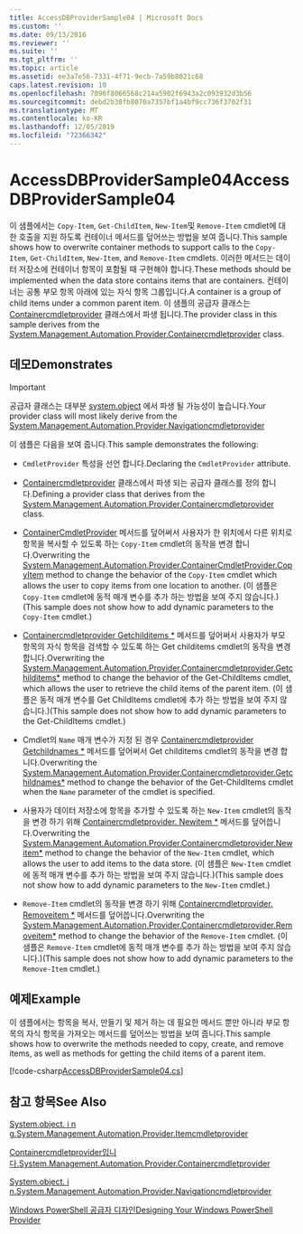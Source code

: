 ```yaml
---
title: AccessDBProviderSample04 | Microsoft Docs
ms.custom: ''
ms.date: 09/13/2016
ms.reviewer: ''
ms.suite: ''
ms.tgt_pltfrm: ''
ms.topic: article
ms.assetid: ee3a7e56-7331-4f71-9ecb-7a59b8021c68
caps.latest.revision: 10
ms.openlocfilehash: 7096f8066568c214a5902f6943a2c093932d3b56
ms.sourcegitcommit: debd2b38fb8070a7357bf1a4bf9cc736f3702f31
ms.translationtype: MT
ms.contentlocale: ko-KR
ms.lasthandoff: 12/05/2019
ms.locfileid: "72366342"
---
```

# <a name="accessdbprovidersample04"></a><span data-ttu-id="05e3a-102">AccessDBProviderSample04</span><span class="sxs-lookup"><span data-stu-id="05e3a-102">AccessDBProviderSample04</span></span>

<span data-ttu-id="05e3a-103">이 샘플에서는 `Copy-Item`, `Get-ChildItem`, `New-Item`및 `Remove-Item` cmdlet에 대 한 호출을 지원 하도록 컨테이너 메서드를 덮어쓰는 방법을 보여 줍니다.</span><span class="sxs-lookup"><span data-stu-id="05e3a-103">This sample shows how to overwrite container methods to support calls to the `Copy-Item`, `Get-ChildItem`, `New-Item`, and `Remove-Item` cmdlets.</span></span> <span data-ttu-id="05e3a-104">이러한 메서드는 데이터 저장소에 컨테이너 항목이 포함될 때 구현해야 합니다.</span><span class="sxs-lookup"><span data-stu-id="05e3a-104">These methods should be implemented when the data store contains items that are containers.</span></span> <span data-ttu-id="05e3a-105">컨테이너는 공통 부모 항목 아래에 있는 자식 항목 그룹입니다.</span><span class="sxs-lookup"><span data-stu-id="05e3a-105">A container is a group of child items under a common parent item.</span></span> <span data-ttu-id="05e3a-106">이 샘플의 공급자 클래스는 [Containercmdletprovider](/dotnet/api/System.Management.Automation.Provider.ContainerCmdletProvider) 클래스에서 파생 됩니다.</span><span class="sxs-lookup"><span data-stu-id="05e3a-106">The provider class in this sample derives from the [System.Management.Automation.Provider.Containercmdletprovider](/dotnet/api/System.Management.Automation.Provider.ContainerCmdletProvider) class.</span></span>

## <a name="demonstrates"></a><span data-ttu-id="05e3a-107">데모</span><span class="sxs-lookup"><span data-stu-id="05e3a-107">Demonstrates</span></span>

> [!IMPORTANT]
> <span data-ttu-id="05e3a-108">공급자 클래스는 대부분 [system.object](/dotnet/api/System.Management.Automation.Provider.NavigationCmdletProvider) 에서 파생 될 가능성이 높습니다.</span><span class="sxs-lookup"><span data-stu-id="05e3a-108">Your provider class will most likely derive from the [System.Management.Automation.Provider.Navigationcmdletprovider](/dotnet/api/System.Management.Automation.Provider.NavigationCmdletProvider)</span></span>

<span data-ttu-id="05e3a-109">이 샘플은 다음을 보여 줍니다.</span><span class="sxs-lookup"><span data-stu-id="05e3a-109">This sample demonstrates the following:</span></span>

- <span data-ttu-id="05e3a-110">`CmdletProvider` 특성을 선언 합니다.</span><span class="sxs-lookup"><span data-stu-id="05e3a-110">Declaring the `CmdletProvider` attribute.</span></span>

- <span data-ttu-id="05e3a-111">[Containercmdletprovider](/dotnet/api/System.Management.Automation.Provider.ContainerCmdletProvider) 클래스에서 파생 되는 공급자 클래스를 정의 합니다.</span><span class="sxs-lookup"><span data-stu-id="05e3a-111">Defining a provider class that derives from the [System.Management.Automation.Provider.Containercmdletprovider](/dotnet/api/System.Management.Automation.Provider.ContainerCmdletProvider) class.</span></span>

- <span data-ttu-id="05e3a-112">[ContainerCmdletProvider](/dotnet/api/System.Management.Automation.Provider.ContainerCmdletProvider.CopyItem) 메서드를 덮어써서 사용자가 한 위치에서 다른 위치로 항목을 복사할 수 있도록 하는 `Copy-Item` cmdlet의 동작을 변경 합니다.</span><span class="sxs-lookup"><span data-stu-id="05e3a-112">Overwriting the [System.Management.Automation.Provider.ContainerCmdletProvider.CopyItem](/dotnet/api/System.Management.Automation.Provider.ContainerCmdletProvider.CopyItem) method to change the behavior of the `Copy-Item` cmdlet which allows the user to copy items from one location to another.</span></span> <span data-ttu-id="05e3a-113">(이 샘플은 `Copy-Item` cmdlet에 동적 매개 변수를 추가 하는 방법을 보여 주지 않습니다.)</span><span class="sxs-lookup"><span data-stu-id="05e3a-113">(This sample does not show how to add dynamic parameters to the `Copy-Item` cmdlet.)</span></span>

- <span data-ttu-id="05e3a-114">[Containercmdletprovider Getchilditems \*](/dotnet/api/System.Management.Automation.Provider.ContainerCmdletProvider.GetChildItems) 메서드를 덮어써서 사용자가 부모 항목의 자식 항목을 검색할 수 있도록 하는 Get childitems cmdlet의 동작을 변경 합니다.</span><span class="sxs-lookup"><span data-stu-id="05e3a-114">Overwriting the [System.Management.Automation.Provider.Containercmdletprovider.Getchilditems\*](/dotnet/api/System.Management.Automation.Provider.ContainerCmdletProvider.GetChildItems) method to change the behavior of the Get-ChildItems cmdlet, which allows the user to retrieve the child items of the parent item.</span></span> <span data-ttu-id="05e3a-115">(이 샘플은 동적 매개 변수를 Get ChildItems cmdlet에 추가 하는 방법을 보여 주지 않습니다.)</span><span class="sxs-lookup"><span data-stu-id="05e3a-115">(This sample does not show how to add dynamic parameters to the Get-ChildItems cmdlet.)</span></span>

- <span data-ttu-id="05e3a-116">Cmdlet의 `Name` 매개 변수가 지정 된 경우 [Containercmdletprovider Getchildnames \*](/dotnet/api/System.Management.Automation.Provider.ContainerCmdletProvider.GetChildNames) 메서드를 덮어써서 Get childitems cmdlet의 동작을 변경 합니다.</span><span class="sxs-lookup"><span data-stu-id="05e3a-116">Overwriting the [System.Management.Automation.Provider.Containercmdletprovider.Getchildnames\*](/dotnet/api/System.Management.Automation.Provider.ContainerCmdletProvider.GetChildNames) method to change the behavior of the Get-ChildItems cmdlet when the `Name` parameter of the cmdlet is specified.</span></span>

- <span data-ttu-id="05e3a-117">사용자가 데이터 저장소에 항목을 추가할 수 있도록 하는 `New-Item` cmdlet의 동작을 변경 하기 위해 [Containercmdletprovider. Newitem \*](/dotnet/api/System.Management.Automation.Provider.ContainerCmdletProvider.NewItem) 메서드를 덮어씁니다.</span><span class="sxs-lookup"><span data-stu-id="05e3a-117">Overwriting the [System.Management.Automation.Provider.Containercmdletprovider.Newitem\*](/dotnet/api/System.Management.Automation.Provider.ContainerCmdletProvider.NewItem) method to change the behavior of the `New-Item` cmdlet, which allows the user to add items to the data store.</span></span> <span data-ttu-id="05e3a-118">(이 샘플은 `New-Item` cmdlet에 동적 매개 변수를 추가 하는 방법을 보여 주지 않습니다.)</span><span class="sxs-lookup"><span data-stu-id="05e3a-118">(This sample does not show how to add dynamic parameters to the `New-Item` cmdlet.)</span></span>

- <span data-ttu-id="05e3a-119">`Remove-Item` cmdlet의 동작을 변경 하기 위해 [Containercmdletprovider. Removeitem \*](/dotnet/api/System.Management.Automation.Provider.ContainerCmdletProvider.RemoveItem) 메서드를 덮어씁니다.</span><span class="sxs-lookup"><span data-stu-id="05e3a-119">Overwriting the [System.Management.Automation.Provider.Containercmdletprovider.Removeitem\*](/dotnet/api/System.Management.Automation.Provider.ContainerCmdletProvider.RemoveItem) method to change the behavior of the `Remove-Item` cmdlet.</span></span> <span data-ttu-id="05e3a-120">(이 샘플은 `Remove-Item` cmdlet에 동적 매개 변수를 추가 하는 방법을 보여 주지 않습니다.)</span><span class="sxs-lookup"><span data-stu-id="05e3a-120">(This sample does not show how to add dynamic parameters to the `Remove-Item` cmdlet.)</span></span>

## <a name="example"></a><span data-ttu-id="05e3a-121">예제</span><span class="sxs-lookup"><span data-stu-id="05e3a-121">Example</span></span>

<span data-ttu-id="05e3a-122">이 샘플에서는 항목을 복사, 만들기 및 제거 하는 데 필요한 메서드 뿐만 아니라 부모 항목의 자식 항목을 가져오는 메서드를 덮어쓰는 방법을 보여 줍니다.</span><span class="sxs-lookup"><span data-stu-id="05e3a-122">This sample shows how to overwrite the methods needed to copy, create, and remove items, as well as methods for getting the child items of a parent item.</span></span>

[!code-csharp[AccessDBProviderSample04.cs](../../../../powershell-sdk-samples/SDK-2.0/csharp/AccessDBProviderSample06/AccessDBProviderSample06.cs#L11-L1635 "AccessDBProviderSample04.cs")]

## <a name="see-also"></a><span data-ttu-id="05e3a-123">참고 항목</span><span class="sxs-lookup"><span data-stu-id="05e3a-123">See Also</span></span>

[<span data-ttu-id="05e3a-124">System.object. i n g.</span><span class="sxs-lookup"><span data-stu-id="05e3a-124">System.Management.Automation.Provider.Itemcmdletprovider</span></span>](/dotnet/api/System.Management.Automation.Provider.ItemCmdletProvider)

[<span data-ttu-id="05e3a-125">Containercmdletprovider입니다.</span><span class="sxs-lookup"><span data-stu-id="05e3a-125">System.Management.Automation.Provider.Containercmdletprovider</span></span>](/dotnet/api/System.Management.Automation.Provider.ContainerCmdletProvider)

[<span data-ttu-id="05e3a-126">System.object. i n.</span><span class="sxs-lookup"><span data-stu-id="05e3a-126">System.Management.Automation.Provider.Navigationcmdletprovider</span></span>](/dotnet/api/System.Management.Automation.Provider.NavigationCmdletProvider)

[<span data-ttu-id="05e3a-127">Windows PowerShell 공급자 디자인</span><span class="sxs-lookup"><span data-stu-id="05e3a-127">Designing Your Windows PowerShell Provider</span></span>](./provider-types.md)
